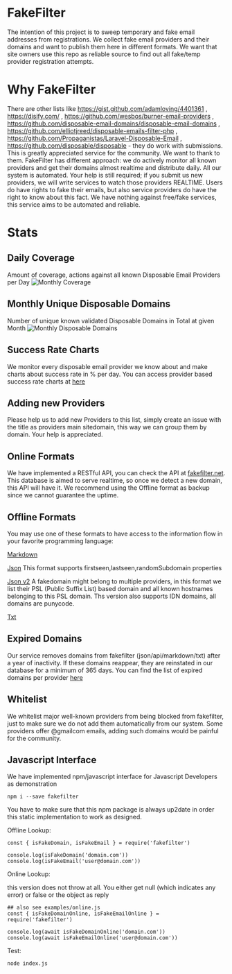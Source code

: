# FakeFilter
The intention of this project is to sweep temporary and fake email addresses from registrations. We collect fake email providers and their domains and want to publish them here in different formats. We want that site owners use this repo as reliable source to find out all fake/temp provider registration attempts.

# Why FakeFilter
There are other lists like https://gist.github.com/adamloving/4401361 , https://disify.com/ , https://github.com/wesbos/burner-email-providers , https://github.com/disposable-email-domains/disposable-email-domains , https://github.com/elliotjreed/disposable-emails-filter-php , https://github.com/Propaganistas/Laravel-Disposable-Email , https://github.com/disposable/disposable  - they do work with submissions. This is greatly appreciated service for the community. We want to thank to them. FakeFilter has different approach: we do actively monitor all known providers and get their domains almost realtime and distribute daily. All our system is automated. Your help is still required; if you submit us new providers, we will write services to watch those providers REALTIME. Users do have rights to fake their emails, but also service providers do have the right to know about this fact. We have nothing against free/fake services, this service aims to be automated and reliable.

# Stats
## Daily Coverage
Amount of coverage, actions against all known Disposable Email Providers per Day
![Monthly Coverage](https://fakefilter.net/public/img/dynamic/chart1.png)

## Monthly Unique Disposable Domains
Number of unique known validated Disposable Domains in Total at given Month
![Monthly Disposable Domains](https://fakefilter.net/public/img/dynamic/chart3.png)


## Success Rate Charts
We monitor every disposable email provider we know about and make charts about success rate in % per day. You can access provider based success rate charts at [here](CHARTS.md)

## Adding new Providers
Please help us to add new Providers to this list, simply create an issue with the title as providers main sitedomain, this way we can group them by domain. Your help is appreciated.

## Online Formats
We have implemented a RESTful API, you can check the API at [fakefilter.net](https://fakefilter.net/static/docs/restful/). This database is aimed to serve realtime, so once we detect a new domain, this API will have it. We recommend using the Offline format as backup since we cannot guarantee the uptime.

## Offline Formats
You may use one of these formats to have access to the information flow in your favorite programming language:

[Markdown](markdown/README.md)

[Json](json/data.json)
This format supports firstseen,lastseen,randomSubdomain properties

[Json v2](json/data_version2.json)
A fakedomain might belong to multiple providers, in this format we list their PSL (Public Suffix List) based domain and all known hostnames belonging to this PSL domain. Ths version also supports IDN domains, all domains are punycode.

[Txt](txt/data.txt)

## Expired Domains
Our service removes domains from fakefilter (json/api/markdown/txt) after a year of inactivity. If these domains reappear, they are reinstated in our database for a minimum of 365 days. You can find the list of expired domains per provider [here](markdown/EXPIRED.md)

## Whitelist
We whitelist major well-known providers from being blocked from fakefilter, just to make sure we do not add them automatically from our system. Some providers offer @gmail<dot>com emails, adding such domains would be painful for the community.

## Javascript Interface
We have implemented npm/javascript interface for Javascript Developers as demonstration

`npm i --save fakefilter`

You have to make sure that this npm package is always up2date in order this static implementation to work as designed.

Offline Lookup:
```
const { isFakeDomain, isFakeEmail } = require('fakefilter')

console.log(isFakeDomain('domain.com'))
console.log(isFakeEmail('user@domain.com'))
```


Online Lookup:

this version does not throw at all. You either get null (which indicates any error) or false or the object as reply
```
## also see examples/online.js
const { isFakeDomainOnline, isFakeEmailOnline } = require('fakefilter')

console.log(await isFakeDomainOnline('domain.com'))
console.log(await isFakeEmailOnline('user@domain.com'))

```


Test:
```
node index.js
```
